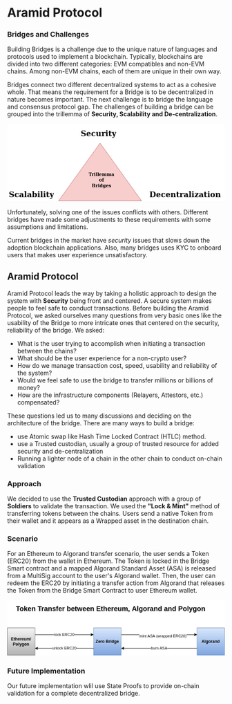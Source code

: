 # Aramid Protocol

### Bridges and Challenges

Building Bridges is a challenge due to the unique nature of languages and protocols used to implement a blockchain. Typically, blockchains are divided into two different categories: EVM compatibles and non-EVM chains. Among non-EVM chains, each of them are unique in their own way.

Bridges connect two different decentralized systems to act as a cohesive whole. That means the requirement for a Bridge is to be decentralized in nature becomes important. The next challenge is to bridge the language and consensus protocol gap. The challenges of building a bridge can be grouped into the trillemma of **Security, Scalability and De-centralization**.

![](../.gitbook/assets/bridge-trillemma.jpg)

Unfortunately, solving one of the issues conflicts with others. Different bridges have made some adjustments to these requirements with some assumptions and limitations.&#x20;

Current bridges in the market have _security_ issues that slows down the adoption blockchain applications. Also, many bridges uses KYC to onboard users that makes user experience unsatisfactory.

## Aramid Protocol

Aramid Protocol leads the way by taking a holistic approach to design the system with **Security** being front and centered. A secure system makes people to feel safe to conduct transactions. Before building the Aramid Protocol, we asked ourselves many questions from very basic ones like the usability of the Bridge to more intricate ones that centered on the security, reliability of the bridge. We asked:

* What is the user trying to accomplish when initiating a transaction between the chains?
* What should be the user experience for a non-crypto user?
* How do we manage transaction cost, speed, usability and reliability of the system?
* Would we feel safe to use the bridge to transfer millions or billions of money?
* How are the infrastructure components (Relayers, Attestors, etc.) compensated?

These questions led us to many discussions and deciding on the architecture of the bridge. There are many ways to build a bridge:

* use Atomic swap like Hash Time Locked Contract (HTLC) method.
* use a Trusted custodian, usually a group of trusted resource for added security and de-centralization
* Running a lighter node of a chain in the other chain to conduct on-chain validation

### Approach

We decided to use the **Trusted Custodian** approach with a group of **Soldiers** to validate the transaction. We used the **"Lock & Mint"** method of transferring tokens between the chains. Users send a native Token from their wallet and it appears as a Wrapped asset in the destination chain.

### Scenario

For an Ethereum to Algorand transfer scenario, the user sends a Token (ERC20) from the wallet in Ethereum. The Token is locked in the Bridge Smart contract and a mapped Algorand Standard Asset (ASA) is released from a MultiSig account to the user's Algorand wallet. Then, the user can redeem the ERC20 by initiating a transfer action from Algorand that releases the Token from the Bridge Smart Contract to user Ethereum wallet.

![](../.gitbook/assets/3.bridge-usecase.jpg)

### Future Implementation

Our future implementation wlil use State Proofs to provide on-chain validation for a complete decentralized bridge.
